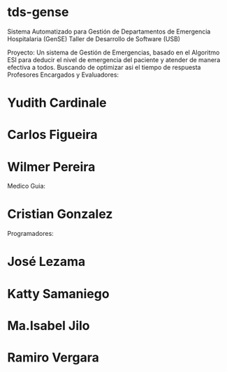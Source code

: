 tds-gense
=========

Sistema Automatizado para Gestión de Departamentos de Emergencia Hospitalaria (GenSE)
Taller de Desarrollo de Software (USB)

Proyecto:
Un sistema de Gestión de Emergencias, basado en el Algoritmo ESI para deducir el nivel de emergencia del paciente y atender de manera efectiva a todos. Buscando de optimizar asi el tiempo de respuesta
Profesores Encargados y Evaluadores:
# Yudith Cardinale
# Carlos Figueira
# Wilmer Pereira

Medico Guia:
# Cristian Gonzalez

Programadores:
# José Lezama
# Katty Samaniego
# Ma.Isabel Jilo
# Ramiro Vergara
